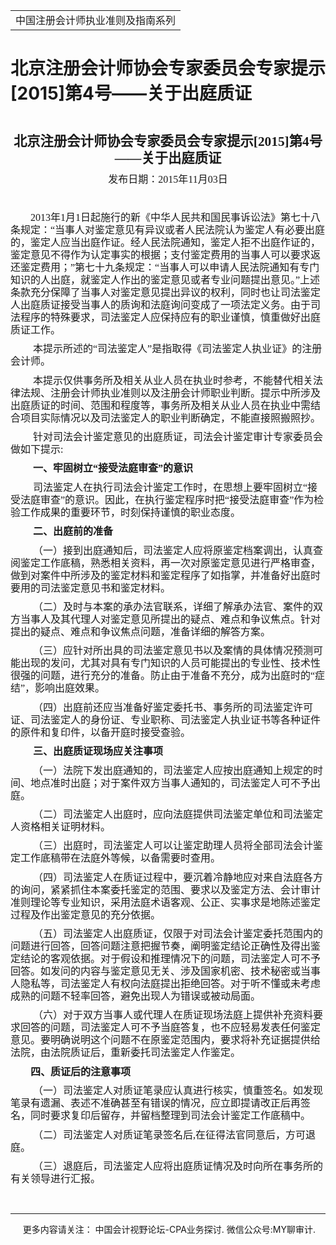 ﻿<!DOCTYPE HTML PUBLIC "-//W3C//DTD HTML 4.0 Transitional//EN">
<HTML xmlns:o = "urn:schemas-microsoft-com:office:office"><HEAD><TITLE>北京注册会计师协会专家委员会专家提示[2015]第4号——关于出庭质证</TITLE>
<META content="text/html; charset=gb2312" http-equiv=Content-Type>
<META name=GENERATOR content="MSHTML 11.00.10570.1001"><LINK rel=stylesheet 
href="_template.css"></HEAD>
<BODY>
<DIV id=nsbanner>
<DIV id=bannerrow1>
<TABLE class=bannerparthead>
  <TBODY>
  <TR id=hdr>
    <TD class=runninghead noWrap>中国注册会计师执业准则及指南系列</TD></TR></TBODY></TABLE></DIV>
<DIV id=titlerow>
<H1 class=dtH1>北京注册会计师协会专家委员会专家提示[2015]第4号——关于出庭质证</H1></DIV></DIV>
<DIV id=nstext><BR>
<P class=MsoNormal 
style="TEXT-ALIGN: center; MARGIN: 7.8pt 0cm 0pt; LINE-HEIGHT: 125%; mso-para-margin-top: .5gd" 
align=center><B style="mso-bidi-font-weight: normal"><SPAN 
style="FONT-SIZE: 16pt; FONT-FAMILY: 仿宋_GB2312; LINE-HEIGHT: 125%"><FONT 
face=Calibri>北京注册会计师协会专家委员会专家提示<SPAN lang=EN-US>[2015]</SPAN>第<SPAN 
lang=EN-US>4</SPAN>号——关于出庭质证<SPAN 
lang=EN-US><o:p></o:p></SPAN></FONT></SPAN></B></P>
<P class=MsoNormal 
style="TEXT-ALIGN: center; MARGIN: 7.8pt 0cm 0pt; LINE-HEIGHT: 125%; mso-para-margin-top: .5gd" 
align=center><FONT face=Calibri><SPAN 
style="FONT-SIZE: 12pt; FONT-FAMILY: 仿宋_GB2312; LINE-HEIGHT: 125%; mso-bidi-font-size: 11.0pt">发布日期：<SPAN 
lang=EN-US>2015</SPAN>年<SPAN lang=EN-US>11</SPAN>月<SPAN 
lang=EN-US>03</SPAN>日</SPAN><SPAN lang=EN-US 
style='FONT-SIZE: 12pt; FONT-FAMILY: 仿宋_GB2312; LINE-HEIGHT: 125%; mso-bidi-font-size: 16.0pt; mso-bidi-font-family: "Times New Roman"; mso-hansi-font-family: "Arial Narrow"'><o:p></o:p></SPAN></FONT></P>
<P class=MsoNormal 
style="MARGIN: 7.8pt 0cm 0pt; LINE-HEIGHT: 125%; TEXT-INDENT: 24pt; mso-para-margin-top: .5gd; mso-char-indent-count: 2.0"><SPAN 
lang=EN-US 
style='FONT-SIZE: 12pt; FONT-FAMILY: 仿宋_GB2312; LINE-HEIGHT: 125%; mso-bidi-font-size: 16.0pt; mso-bidi-font-family: "Times New Roman"; mso-hansi-font-family: "Arial Narrow"'><o:p><FONT 
face=Calibri>&nbsp;</FONT></o:p></SPAN></P>
<P class=MsoNormal 
style="MARGIN: 7.8pt 0cm 0pt; LINE-HEIGHT: 125%; TEXT-INDENT: 24pt; mso-para-margin-top: .5gd; mso-char-indent-count: 2.0"><FONT 
face=Calibri><SPAN lang=EN-US 
style='FONT-SIZE: 12pt; FONT-FAMILY: 仿宋_GB2312; LINE-HEIGHT: 125%; mso-bidi-font-size: 16.0pt; mso-bidi-font-family: "Times New Roman"; mso-hansi-font-family: "Arial Narrow"'>2013</SPAN><SPAN 
style='FONT-SIZE: 12pt; FONT-FAMILY: 仿宋_GB2312; LINE-HEIGHT: 125%; mso-bidi-font-size: 16.0pt; mso-bidi-font-family: "Times New Roman"; mso-hansi-font-family: "Arial Narrow"'>年<SPAN 
lang=EN-US>1</SPAN>月<SPAN 
lang=EN-US>1</SPAN>日起施行的新《中华人民共和国民事诉讼法》第七十八条规定：“当事人对鉴定意见有异议或者人民法院认为鉴定人有必要出庭的，鉴定人应当出庭作证。经人民法院通知，鉴定人拒不出庭作证的，鉴定意见不得作为认定事实的根据；支付鉴定费用的当事人可以要求返还鉴定费用；”第七十九条规定：“当事人可以申请人民法院通知有专门知识的人出庭，就鉴定人作出的鉴定意见或者专业问题提出意见。”上述条款充分保障了当事人对鉴定意见提出异议的权利，同时也让司法鉴定人出庭质证接受当事人的质询和法庭询问变成了一项法定义务。由于司法程序的特殊要求，司法鉴定人应保持应有的职业谨慎，慎重做好出庭质证工作。<SPAN 
lang=EN-US><o:p></o:p></SPAN></SPAN></FONT></P>
<P class=MsoNormal 
style="MARGIN: 7.8pt 0cm 0pt; LINE-HEIGHT: 125%; TEXT-INDENT: 24pt; mso-para-margin-top: .5gd; mso-char-indent-count: 2.0"><FONT 
face=Calibri><SPAN lang=EN-US 
style='FONT-SIZE: 12pt; FONT-FAMILY: 仿宋_GB2312; LINE-HEIGHT: 125%; mso-bidi-font-size: 16.0pt; mso-bidi-font-family: "Times New Roman"; mso-hansi-font-family: "Arial Narrow"'><SPAN 
style="mso-spacerun: yes">&nbsp;</SPAN></SPAN><SPAN 
style='FONT-SIZE: 12pt; FONT-FAMILY: 仿宋_GB2312; LINE-HEIGHT: 125%; mso-bidi-font-size: 16.0pt; mso-bidi-font-family: "Times New Roman"; mso-hansi-font-family: "Arial Narrow"'>本提示所述的“司法鉴定人”是指取得《司法鉴定人执业证》的注册会计师。<SPAN 
lang=EN-US><o:p></o:p></SPAN></SPAN></FONT></P>
<P class=MsoNormal 
style="MARGIN: 7.8pt 0cm 0pt; LINE-HEIGHT: 125%; TEXT-INDENT: 24pt; mso-para-margin-top: .5gd; mso-char-indent-count: 2.0"><FONT 
face=Calibri><SPAN lang=EN-US 
style='FONT-SIZE: 12pt; FONT-FAMILY: 仿宋_GB2312; LINE-HEIGHT: 125%; mso-bidi-font-size: 16.0pt; mso-bidi-font-family: "Times New Roman"; mso-hansi-font-family: "Arial Narrow"'><SPAN 
style="mso-spacerun: yes">&nbsp;</SPAN></SPAN><SPAN 
style='FONT-SIZE: 12pt; FONT-FAMILY: 仿宋_GB2312; LINE-HEIGHT: 125%; mso-bidi-font-size: 16.0pt; mso-bidi-font-family: "Times New Roman"; mso-hansi-font-family: "Arial Narrow"'>本提示仅供事务所及相关从业人员在执业时参考，不能替代相关法律法规、注册会计师执业准则以及注册会计师职业判断。提示中所涉及出庭质证的时间、范围和程度等，事务所及相关从业人员在执业中需结合项目实际情况以及司法鉴定人的职业判断确定，不能直接照搬照抄。<SPAN 
lang=EN-US><o:p></o:p></SPAN></SPAN></FONT></P>
<P class=MsoNormal 
style="MARGIN: 7.8pt 0cm 0pt; LINE-HEIGHT: 125%; TEXT-INDENT: 24pt; mso-para-margin-top: .5gd; mso-char-indent-count: 2.0"><FONT 
face=Calibri><SPAN lang=EN-US 
style='FONT-SIZE: 12pt; FONT-FAMILY: 仿宋_GB2312; LINE-HEIGHT: 125%; mso-bidi-font-size: 16.0pt; mso-bidi-font-family: "Times New Roman"; mso-hansi-font-family: "Arial Narrow"'><SPAN 
style="mso-spacerun: yes">&nbsp;</SPAN></SPAN><SPAN 
style='FONT-SIZE: 12pt; FONT-FAMILY: 仿宋_GB2312; LINE-HEIGHT: 125%; mso-bidi-font-size: 16.0pt; mso-bidi-font-family: "Times New Roman"; mso-hansi-font-family: "Arial Narrow"'>针对司法会计鉴定意见的出庭质证，司法会计鉴定审计专家委员会做如下提示<SPAN 
lang=EN-US>:<o:p></o:p></SPAN></SPAN></FONT></P>
<P class=MsoNormal 
style="MARGIN: 7.8pt 0cm 0pt; LINE-HEIGHT: 125%; TEXT-INDENT: 24pt; mso-para-margin-top: .5gd; mso-char-indent-count: 2.0"><FONT 
face=Calibri><B style="mso-bidi-font-weight: normal"><SPAN lang=EN-US 
style='FONT-SIZE: 12pt; FONT-FAMILY: 仿宋_GB2312; LINE-HEIGHT: 125%; mso-bidi-font-size: 16.0pt; mso-bidi-font-family: "Times New Roman"; mso-hansi-font-family: "Arial Narrow"'><SPAN 
style="mso-spacerun: yes">&nbsp;</SPAN></SPAN></B><B 
style="mso-bidi-font-weight: normal"><SPAN 
style='FONT-SIZE: 12pt; FONT-FAMILY: 仿宋_GB2312; LINE-HEIGHT: 125%; mso-bidi-font-size: 16.0pt; mso-bidi-font-family: "Times New Roman"; mso-hansi-font-family: "Arial Narrow"'>一、牢固树立“接受法庭审查”的意识<SPAN 
lang=EN-US><o:p></o:p></SPAN></SPAN></B></FONT></P>
<P class=MsoNormal 
style="MARGIN: 7.8pt 0cm 0pt; LINE-HEIGHT: 125%; TEXT-INDENT: 24pt; mso-para-margin-top: .5gd; mso-char-indent-count: 2.0"><FONT 
face=Calibri><SPAN lang=EN-US 
style='FONT-SIZE: 12pt; FONT-FAMILY: 仿宋_GB2312; LINE-HEIGHT: 125%; mso-bidi-font-size: 16.0pt; mso-bidi-font-family: "Times New Roman"; mso-hansi-font-family: "Arial Narrow"'><SPAN 
style="mso-spacerun: yes">&nbsp;</SPAN></SPAN><SPAN 
style='FONT-SIZE: 12pt; FONT-FAMILY: 仿宋_GB2312; LINE-HEIGHT: 125%; mso-bidi-font-size: 16.0pt; mso-bidi-font-family: "Times New Roman"; mso-hansi-font-family: "Arial Narrow"'>司法鉴定人在执行司法会计鉴定工作时，在思想上要牢固树立“接受法庭审查”的意识。因此，在执行鉴定程序时把“接受法庭审查”作为检验工作成果的重要环节，时刻保持谨慎的职业态度。<SPAN 
lang=EN-US><o:p></o:p></SPAN></SPAN></FONT></P>
<P class=MsoNormal 
style="MARGIN: 7.8pt 0cm 0pt; LINE-HEIGHT: 125%; TEXT-INDENT: 24pt; mso-para-margin-top: .5gd; mso-char-indent-count: 2.0"><FONT 
face=Calibri><B style="mso-bidi-font-weight: normal"><SPAN lang=EN-US 
style='FONT-SIZE: 12pt; FONT-FAMILY: 仿宋_GB2312; LINE-HEIGHT: 125%; mso-bidi-font-size: 16.0pt; mso-bidi-font-family: "Times New Roman"; mso-hansi-font-family: "Arial Narrow"'><SPAN 
style="mso-spacerun: yes">&nbsp;</SPAN></SPAN></B><B 
style="mso-bidi-font-weight: normal"><SPAN 
style='FONT-SIZE: 12pt; FONT-FAMILY: 仿宋_GB2312; LINE-HEIGHT: 125%; mso-bidi-font-size: 16.0pt; mso-bidi-font-family: "Times New Roman"; mso-hansi-font-family: "Arial Narrow"'>二、出庭前的准备<SPAN 
lang=EN-US><o:p></o:p></SPAN></SPAN></B></FONT></P>
<P class=MsoNormal 
style="MARGIN: 7.8pt 0cm 0pt; LINE-HEIGHT: 125%; TEXT-INDENT: 24pt; mso-para-margin-top: .5gd; mso-char-indent-count: 2.0"><FONT 
face=Calibri><SPAN lang=EN-US 
style='FONT-SIZE: 12pt; FONT-FAMILY: 仿宋_GB2312; LINE-HEIGHT: 125%; mso-bidi-font-size: 16.0pt; mso-bidi-font-family: "Times New Roman"; mso-hansi-font-family: "Arial Narrow"'><SPAN 
style="mso-spacerun: yes">&nbsp;</SPAN></SPAN><SPAN 
style='FONT-SIZE: 12pt; FONT-FAMILY: 仿宋_GB2312; LINE-HEIGHT: 125%; mso-bidi-font-size: 16.0pt; mso-bidi-font-family: "Times New Roman"; mso-hansi-font-family: "Arial Narrow"'>（一）接到出庭通知后，司法鉴定人应将原鉴定档案调出，认真查阅鉴定工作底稿，熟悉相关资料，再一次对原鉴定意见进行严格审查，做到对案件中所涉及的鉴定材料和鉴定程序了如指掌，并准备好出庭时要用的司法鉴定意见书和鉴定材料。<SPAN 
lang=EN-US><o:p></o:p></SPAN></SPAN></FONT></P>
<P class=MsoNormal 
style="MARGIN: 7.8pt 0cm 0pt; LINE-HEIGHT: 125%; TEXT-INDENT: 24pt; mso-para-margin-top: .5gd; mso-char-indent-count: 2.0"><FONT 
face=Calibri><SPAN lang=EN-US 
style='FONT-SIZE: 12pt; FONT-FAMILY: 仿宋_GB2312; LINE-HEIGHT: 125%; mso-bidi-font-size: 16.0pt; mso-bidi-font-family: "Times New Roman"; mso-hansi-font-family: "Arial Narrow"'><SPAN 
style="mso-spacerun: yes">&nbsp;</SPAN></SPAN><SPAN 
style='FONT-SIZE: 12pt; FONT-FAMILY: 仿宋_GB2312; LINE-HEIGHT: 125%; mso-bidi-font-size: 16.0pt; mso-bidi-font-family: "Times New Roman"; mso-hansi-font-family: "Arial Narrow"'>（二）及时与本案的承办法官联系，详细了解承办法官、案件的双方当事人及其代理人对鉴定意见所提出的疑点、难点和争议焦点。针对提出的疑点、难点和争议焦点问题，准备详细的解答方案。<SPAN 
lang=EN-US><o:p></o:p></SPAN></SPAN></FONT></P>
<P class=MsoNormal 
style="MARGIN: 7.8pt 0cm 0pt; LINE-HEIGHT: 125%; TEXT-INDENT: 24pt; mso-para-margin-top: .5gd; mso-char-indent-count: 2.0"><FONT 
face=Calibri><SPAN lang=EN-US 
style='FONT-SIZE: 12pt; FONT-FAMILY: 仿宋_GB2312; LINE-HEIGHT: 125%; mso-bidi-font-size: 16.0pt; mso-bidi-font-family: "Times New Roman"; mso-hansi-font-family: "Arial Narrow"'><SPAN 
style="mso-spacerun: yes">&nbsp;</SPAN></SPAN><SPAN 
style='FONT-SIZE: 12pt; FONT-FAMILY: 仿宋_GB2312; LINE-HEIGHT: 125%; mso-bidi-font-size: 16.0pt; mso-bidi-font-family: "Times New Roman"; mso-hansi-font-family: "Arial Narrow"'>（三）应针对所出具的司法鉴定意见书以及案情的具体情况预测可能出现的发问，尤其对具有专门知识的人员可能提出的专业性、技术性很强的问题，进行充分的准备。防止由于准备不充分，成为出庭时的“症结”，影响出庭效果。<SPAN 
lang=EN-US><o:p></o:p></SPAN></SPAN></FONT></P>
<P class=MsoNormal 
style="MARGIN: 7.8pt 0cm 0pt; LINE-HEIGHT: 125%; TEXT-INDENT: 24pt; mso-para-margin-top: .5gd; mso-char-indent-count: 2.0"><FONT 
face=Calibri><SPAN lang=EN-US 
style='FONT-SIZE: 12pt; FONT-FAMILY: 仿宋_GB2312; LINE-HEIGHT: 125%; mso-bidi-font-size: 16.0pt; mso-bidi-font-family: "Times New Roman"; mso-hansi-font-family: "Arial Narrow"'><SPAN 
style="mso-spacerun: yes">&nbsp;</SPAN></SPAN><SPAN 
style='FONT-SIZE: 12pt; FONT-FAMILY: 仿宋_GB2312; LINE-HEIGHT: 125%; mso-bidi-font-size: 16.0pt; mso-bidi-font-family: "Times New Roman"; mso-hansi-font-family: "Arial Narrow"'>（四）出庭前还应当准备好鉴定委托书、事务所的司法鉴定许可证、司法鉴定人的身份证、专业职称、司法鉴定人执业证书等各种证件的原件和复印件，以备开庭时接受查验。<SPAN 
lang=EN-US><o:p></o:p></SPAN></SPAN></FONT></P>
<P class=MsoNormal 
style="MARGIN: 7.8pt 0cm 0pt; LINE-HEIGHT: 125%; TEXT-INDENT: 24pt; mso-para-margin-top: .5gd; mso-char-indent-count: 2.0"><FONT 
face=Calibri><B style="mso-bidi-font-weight: normal"><SPAN lang=EN-US 
style='FONT-SIZE: 12pt; FONT-FAMILY: 仿宋_GB2312; LINE-HEIGHT: 125%; mso-bidi-font-size: 16.0pt; mso-bidi-font-family: "Times New Roman"; mso-hansi-font-family: "Arial Narrow"'><SPAN 
style="mso-spacerun: yes">&nbsp;</SPAN></SPAN></B><B 
style="mso-bidi-font-weight: normal"><SPAN 
style='FONT-SIZE: 12pt; FONT-FAMILY: 仿宋_GB2312; LINE-HEIGHT: 125%; mso-bidi-font-size: 16.0pt; mso-bidi-font-family: "Times New Roman"; mso-hansi-font-family: "Arial Narrow"'>三、出庭质证现场应关注事项<SPAN 
lang=EN-US><o:p></o:p></SPAN></SPAN></B></FONT></P>
<P class=MsoNormal 
style="MARGIN: 7.8pt 0cm 0pt; LINE-HEIGHT: 125%; TEXT-INDENT: 24pt; mso-para-margin-top: .5gd; mso-char-indent-count: 2.0"><FONT 
face=Calibri><SPAN lang=EN-US 
style='FONT-SIZE: 12pt; FONT-FAMILY: 仿宋_GB2312; LINE-HEIGHT: 125%; mso-bidi-font-size: 16.0pt; mso-bidi-font-family: "Times New Roman"; mso-hansi-font-family: "Arial Narrow"'><SPAN 
style="mso-spacerun: yes">&nbsp;</SPAN></SPAN><SPAN 
style='FONT-SIZE: 12pt; FONT-FAMILY: 仿宋_GB2312; LINE-HEIGHT: 125%; mso-bidi-font-size: 16.0pt; mso-bidi-font-family: "Times New Roman"; mso-hansi-font-family: "Arial Narrow"'>（一）法院下发出庭通知的，司法鉴定人应按出庭通知上规定的时间、地点准时出庭；对于案件双方当事人通知的，司法鉴定人可不予出庭。<SPAN 
lang=EN-US><o:p></o:p></SPAN></SPAN></FONT></P>
<P class=MsoNormal 
style="MARGIN: 7.8pt 0cm 0pt; LINE-HEIGHT: 125%; TEXT-INDENT: 24pt; mso-para-margin-top: .5gd; mso-char-indent-count: 2.0"><FONT 
face=Calibri><SPAN lang=EN-US 
style='FONT-SIZE: 12pt; FONT-FAMILY: 仿宋_GB2312; LINE-HEIGHT: 125%; mso-bidi-font-size: 16.0pt; mso-bidi-font-family: "Times New Roman"; mso-hansi-font-family: "Arial Narrow"'><SPAN 
style="mso-spacerun: yes">&nbsp;</SPAN></SPAN><SPAN 
style='FONT-SIZE: 12pt; FONT-FAMILY: 仿宋_GB2312; LINE-HEIGHT: 125%; mso-bidi-font-size: 16.0pt; mso-bidi-font-family: "Times New Roman"; mso-hansi-font-family: "Arial Narrow"'>（二）司法鉴定人出庭时，应向法庭提供司法鉴定单位和司法鉴定人资格相关证明材料。<SPAN 
lang=EN-US><o:p></o:p></SPAN></SPAN></FONT></P>
<P class=MsoNormal 
style="MARGIN: 7.8pt 0cm 0pt; LINE-HEIGHT: 125%; TEXT-INDENT: 24pt; mso-para-margin-top: .5gd; mso-char-indent-count: 2.0"><FONT 
face=Calibri><SPAN lang=EN-US 
style='FONT-SIZE: 12pt; FONT-FAMILY: 仿宋_GB2312; LINE-HEIGHT: 125%; mso-bidi-font-size: 16.0pt; mso-bidi-font-family: "Times New Roman"; mso-hansi-font-family: "Arial Narrow"'><SPAN 
style="mso-spacerun: yes">&nbsp;</SPAN></SPAN><SPAN 
style='FONT-SIZE: 12pt; FONT-FAMILY: 仿宋_GB2312; LINE-HEIGHT: 125%; mso-bidi-font-size: 16.0pt; mso-bidi-font-family: "Times New Roman"; mso-hansi-font-family: "Arial Narrow"'>（三）出庭时，司法鉴定人可以让鉴定助理人员将全部司法会计鉴定工作底稿带在法庭外等候，以备需要时查用。<SPAN 
lang=EN-US><o:p></o:p></SPAN></SPAN></FONT></P>
<P class=MsoNormal 
style="MARGIN: 7.8pt 0cm 0pt; LINE-HEIGHT: 125%; TEXT-INDENT: 24pt; mso-para-margin-top: .5gd; mso-char-indent-count: 2.0"><FONT 
face=Calibri><SPAN lang=EN-US 
style='FONT-SIZE: 12pt; FONT-FAMILY: 仿宋_GB2312; LINE-HEIGHT: 125%; mso-bidi-font-size: 16.0pt; mso-bidi-font-family: "Times New Roman"; mso-hansi-font-family: "Arial Narrow"'><SPAN 
style="mso-spacerun: yes">&nbsp;</SPAN></SPAN><SPAN 
style='FONT-SIZE: 12pt; FONT-FAMILY: 仿宋_GB2312; LINE-HEIGHT: 125%; mso-bidi-font-size: 16.0pt; mso-bidi-font-family: "Times New Roman"; mso-hansi-font-family: "Arial Narrow"'>（四）司法鉴定人在质证过程中，要沉着冷静地应对来自法庭各方的询问，紧紧抓住本案委托鉴定的范围、要求以及鉴定方法、会计审计准则理论等专业知识，采用法庭术语客观、公正、实事求是地陈述鉴定过程及作出鉴定意见的充分依据。<SPAN 
lang=EN-US><o:p></o:p></SPAN></SPAN></FONT></P>
<P class=MsoNormal 
style="MARGIN: 7.8pt 0cm 0pt; LINE-HEIGHT: 125%; TEXT-INDENT: 24pt; mso-para-margin-top: .5gd; mso-char-indent-count: 2.0"><FONT 
face=Calibri><SPAN lang=EN-US 
style='FONT-SIZE: 12pt; FONT-FAMILY: 仿宋_GB2312; LINE-HEIGHT: 125%; mso-bidi-font-size: 16.0pt; mso-bidi-font-family: "Times New Roman"; mso-hansi-font-family: "Arial Narrow"'><SPAN 
style="mso-spacerun: yes">&nbsp;</SPAN></SPAN><SPAN 
style='FONT-SIZE: 12pt; FONT-FAMILY: 仿宋_GB2312; LINE-HEIGHT: 125%; mso-bidi-font-size: 16.0pt; mso-bidi-font-family: "Times New Roman"; mso-hansi-font-family: "Arial Narrow"'>（五）司法鉴定人出庭质证，仅限于对司法会计鉴定委托范围内的问题进行回答，回答问题注意把握节奏，阐明鉴定结论正确性及得出鉴定结论的客观依据。对于假设和推理情况下的问题，司法鉴定人可不予回答。如发问的内容与鉴定意见无关、涉及国家机密、技术秘密或当事人隐私等，司法鉴定人有权向法庭提出拒绝回答。对于听不懂或未考虑成熟的问题不轻率回答，避免出现人为错误或被动局面。<SPAN 
lang=EN-US><o:p></o:p></SPAN></SPAN></FONT></P>
<P class=MsoNormal 
style="MARGIN: 7.8pt 0cm 0pt; LINE-HEIGHT: 125%; TEXT-INDENT: 24pt; mso-para-margin-top: .5gd; mso-char-indent-count: 2.0"><FONT 
face=Calibri><SPAN lang=EN-US 
style='FONT-SIZE: 12pt; FONT-FAMILY: 仿宋_GB2312; LINE-HEIGHT: 125%; mso-bidi-font-size: 16.0pt; mso-bidi-font-family: "Times New Roman"; mso-hansi-font-family: "Arial Narrow"'><SPAN 
style="mso-spacerun: yes">&nbsp;</SPAN></SPAN><SPAN 
style='FONT-SIZE: 12pt; FONT-FAMILY: 仿宋_GB2312; LINE-HEIGHT: 125%; mso-bidi-font-size: 16.0pt; mso-bidi-font-family: "Times New Roman"; mso-hansi-font-family: "Arial Narrow"'>（六）对于双方当事人或代理人在质证现场法庭上提供补充资料要求回答的问题，司法鉴定人可不予当庭答复，也不应轻易发表任何鉴定意见。要明确说明这个问题不在原鉴定范围内，要求将补充证据提供给法院，由法院质证后，重新委托司法鉴定人作鉴定。<SPAN 
lang=EN-US><o:p></o:p></SPAN></SPAN></FONT></P>
<P class=MsoNormal 
style="MARGIN: 7.8pt 0cm 0pt; LINE-HEIGHT: 125%; TEXT-INDENT: 24pt; mso-para-margin-top: .5gd; mso-char-indent-count: 2.0"><B 
style="mso-bidi-font-weight: normal"><SPAN 
style='FONT-SIZE: 12pt; FONT-FAMILY: 仿宋_GB2312; LINE-HEIGHT: 125%; mso-bidi-font-size: 16.0pt; mso-bidi-font-family: "Times New Roman"; mso-hansi-font-family: "Arial Narrow"'><FONT 
face=Calibri>四、质证后的注意事项<SPAN lang=EN-US><o:p></o:p></SPAN></FONT></SPAN></B></P>
<P class=MsoNormal 
style="MARGIN: 7.8pt 0cm 0pt; LINE-HEIGHT: 125%; TEXT-INDENT: 24pt; mso-para-margin-top: .5gd; mso-char-indent-count: 2.0"><FONT 
face=Calibri><SPAN lang=EN-US 
style='FONT-SIZE: 12pt; FONT-FAMILY: 仿宋_GB2312; LINE-HEIGHT: 125%; mso-bidi-font-size: 16.0pt; mso-bidi-font-family: "Times New Roman"; mso-hansi-font-family: "Arial Narrow"'><SPAN 
style="mso-spacerun: yes">&nbsp;</SPAN></SPAN><SPAN 
style='FONT-SIZE: 12pt; FONT-FAMILY: 仿宋_GB2312; LINE-HEIGHT: 125%; mso-bidi-font-size: 16.0pt; mso-bidi-font-family: "Times New Roman"; mso-hansi-font-family: "Arial Narrow"'>（一）司法鉴定人对质证笔录应认真进行核实，慎重签名。如发现笔录有遗漏、表述不准确甚至有错误的情况，应立即提请改正后再签名，同时要求复印后留存，并留档整理到司法会计鉴定工作底稿中。<SPAN 
lang=EN-US><o:p></o:p></SPAN></SPAN></FONT></P>
<P class=MsoNormal 
style="MARGIN: 7.8pt 0cm 0pt; LINE-HEIGHT: 125%; TEXT-INDENT: 24pt; mso-para-margin-top: .5gd; mso-char-indent-count: 2.0"><FONT 
face=Calibri><SPAN lang=EN-US 
style='FONT-SIZE: 12pt; FONT-FAMILY: 仿宋_GB2312; LINE-HEIGHT: 125%; mso-bidi-font-size: 16.0pt; mso-bidi-font-family: "Times New Roman"; mso-hansi-font-family: "Arial Narrow"'><SPAN 
style="mso-spacerun: yes">&nbsp;</SPAN></SPAN><SPAN 
style='FONT-SIZE: 12pt; FONT-FAMILY: 仿宋_GB2312; LINE-HEIGHT: 125%; mso-bidi-font-size: 16.0pt; mso-bidi-font-family: "Times New Roman"; mso-hansi-font-family: "Arial Narrow"'>（二）司法鉴定人对质证笔录签名后<SPAN 
lang=EN-US>,</SPAN>在征得法官同意后，方可退庭。<SPAN 
lang=EN-US><o:p></o:p></SPAN></SPAN></FONT></P>
<P class=MsoNormal 
style="MARGIN: 7.8pt 0cm 0pt; LINE-HEIGHT: 125%; TEXT-INDENT: 24pt; mso-para-margin-top: .5gd; mso-char-indent-count: 2.0"><FONT 
face=Calibri><SPAN lang=EN-US 
style='FONT-SIZE: 12pt; FONT-FAMILY: 仿宋_GB2312; LINE-HEIGHT: 125%; mso-bidi-font-size: 16.0pt; mso-bidi-font-family: "Times New Roman"; mso-hansi-font-family: "Arial Narrow"'><SPAN 
style="mso-spacerun: yes">&nbsp;</SPAN></SPAN><SPAN 
style='FONT-SIZE: 12pt; FONT-FAMILY: 仿宋_GB2312; LINE-HEIGHT: 125%; mso-bidi-font-size: 16.0pt; mso-bidi-font-family: "Times New Roman"; mso-hansi-font-family: "Arial Narrow"'>（三）退庭后，司法鉴定人应将出庭质证情况及时向所在事务所的有关领导进行汇报。<SPAN 
lang=EN-US><o:p></o:p></SPAN></SPAN></FONT></P>
<P>
<P>&nbsp;</P>
<P></P></DIV>
<DIV id=nstext>
<HR>
</DIV>
<DIV class=footer>
<P>&nbsp;&nbsp;&nbsp;&nbsp;&nbsp;更多内容请关注： 中国会计视野论坛-CPA业务探讨. 
微信公众号:MY聊审计.</P></DIV></BODY></HTML>
